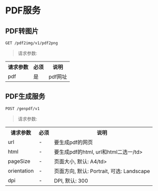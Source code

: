 # PDF服务

## PDF转图片

```
GET /pdf2img/v1/pdf2png
```

> 请求参数:

<table>
    <tr>
        <th>请求参数</th>
        <th>必须</th>
        <th>说明</th>
    </tr>
    <tr>
        <td>pdf</td>
        <td>是</td>
        <td>pdf网址</td>
    </tr>
</table>

## PDF生成服务

```
POST /genpdf/v1
```

> 请求参数:

<table>
    <tr>
        <th>请求参数</th>
        <th>必须</th>
        <th>说明</th>
    </tr>
    <tr>
        <td>url</td>
        <td>-</td>
        <td>要生成pdf的网页</td>
    </tr>
    <tr>
        <td>html</td>
        <td>-</td>
        <td>要生成pdf的html, url和html二选一/td>
    </tr>
    <tr>
        <td>pageSize</td>
        <td>-</td>
        <td>页面大小, 默认: A4/td>
    </tr>
    <tr>
        <td>orientation</td>
        <td>-</td>
        <td>页面方向, 默认: Portrait, 可选: Landscape</td>
    </tr>
    <tr>
        <td>dpi</td>
        <td>-</td>
        <td>DPI, 默认: 300</td>
    </tr>
</table>

